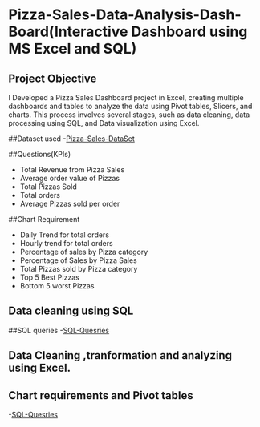 # Pizza-Sales-Data-Analysis-Dash-Board(Interactive Dashboard using MS Excel and SQL) 
## Project Objective
I Developed a Pizza Sales Dashboard project in Excel, creating multiple dashboards and tables to analyze the data using Pivot tables, Slicers, and charts. This process involves several stages, such as data cleaning, data processing using SQL, and Data visualization using Excel.


##Dataset used 
-<a href="https://github.com/mahi12198/Pizza-Sales-Data-Analysis-Dash-Board/blob/main/Pizza%20Sales%20DataSet.xlsx">Pizza-Sales-DataSet</a>

##Questions(KPIs)

- Total Revenue from Pizza Sales
- Average order value of Pizzas
- Total Pizzas Sold
- Total orders
- Average Pizzas sold per order

##Chart Requirement
- Daily Trend for total orders
- Hourly trend for total orders
- Percentage of sales by Pizza category
- Percentage of Sales by Pizza Sales
- Total Pizzas sold by Pizza category
- Top 5 Best Pizzas
- Bottom 5 worst Pizzas

## Data cleaning using SQL 
 ##SQL queries 
 -<a href="https://github.com/mahi12198/Pizza-Sales-Data-Analysis-Dash-Board/blob/main/SQL_queries%20Project.docx">SQL-Quesries</a>

 ## Data Cleaning ,tranformation and analyzing using Excel.
 ## Chart requirements and Pivot tables 
  -<a href="">SQL-Quesries</a>

